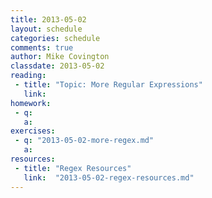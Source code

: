 ```yaml
---
title: 2013-05-02
layout: schedule
categories: schedule
comments: true
author: Mike Covington
classdate: 2013-05-02
reading:
 - title: "Topic: More Regular Expressions"
   link:
homework:
 - q:
   a:
exercises:
 - q: "2013-05-02-more-regex.md"
   a:
resources:
 - title: "Regex Resources"
   link:  "2013-05-02-regex-resources.md"
---
```

